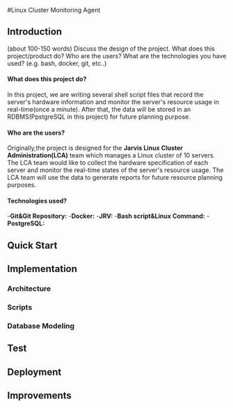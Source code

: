 #Linux Cluster Monitoring Agent
## Introduction
(about 100-150 words)
Discuss the design of the project. What does this project/product do? Who are the users? 
What are the technologies you have used? (e.g. bash, docker, git, etc..)
#### What does this project do?
In this project, we are writing several shell script files that record the 
server's hardware information and monitor the server's resource usage in real-time(once a minute).
After that, the data will be stored in an RDBMS(PpstgreSQL in this project) for future planning purpose.

#### Who are the users?
Originally,the project is designed for the **Jarvis Linux Cluster Administration(LCA)** team which
manages a Linux cluster of 10 servers. The LCA team would like to collect the hardware specification
of each server and monitor the real-time states of the server's resource usage. The LCA team will
use the data to generate reports for future resource planning purposes.

#### Technologies used?

-**Git&Git Repository:**
-**Docker:**
-**JRV:**
-**Bash script&Linux Command:**
-**PostgreSQL:**



## Quick Start

## Implementation

### Architecture

### Scripts

### Database Modeling

## Test

## Deployment

## Improvements